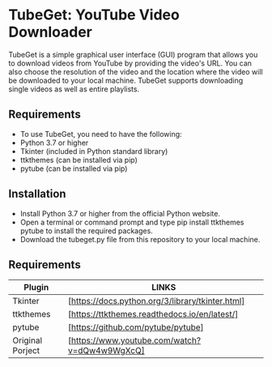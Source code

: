 # TubeGet: YouTube Video Downloader

TubeGet is a simple graphical user interface (GUI) program that allows you to download videos from YouTube by providing the video's URL. You can also choose the resolution of the video and the location where the video will be downloaded to your local machine. TubeGet supports downloading single videos as well as entire playlists.

## Requirements
- To use TubeGet, you need to have the following:
- Python 3.7 or higher
- Tkinter (included in Python standard library)
- ttkthemes (can be installed via pip)
- pytube (can be installed via pip)


## Installation

- Install Python 3.7 or higher from the official Python website.
- Open a terminal or command prompt and type pip install ttkthemes pytube to install the required packages.
- Download the tubeget.py file from this repository to your local machine.

## Requirements
| Plugin | LINKS |
| ------ | ------ |
| Tkinter | [https://docs.python.org/3/library/tkinter.html] |
| ttkthemes | [https://ttkthemes.readthedocs.io/en/latest/] |
| pytube | [https://github.com/pytube/pytube] |
| Original Porject | [https://www.youtube.com/watch?v=dQw4w9WgXcQ] |